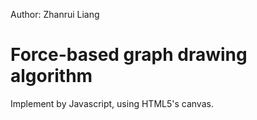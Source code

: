 Author: Zhanrui Liang

Force-based graph drawing algorithm
=======================================
Implement by Javascript, using HTML5's canvas.

